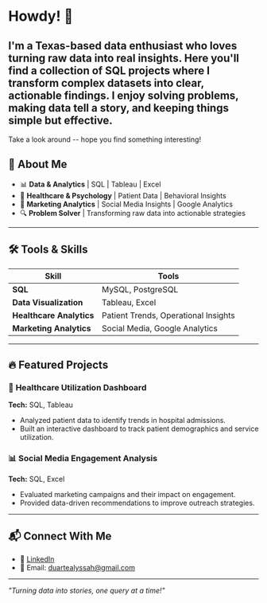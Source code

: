 # Howdy! 🤠 
## I'm a Texas-based data enthusiast who loves turning raw data into real insights. Here you'll find a collection of SQL projects where I transform complex datasets into clear, actionable findings. I enjoy solving problems, making data tell a story, and keeping things simple but effective.

Take a look around -- hope you find something interesting!

## 🚀 About Me  
- 📊 **Data & Analytics** | SQL | Tableau | Excel  
- 🏥 **Healthcare & Psychology** | Patient Data | Behavioral Insights  
- 🎯 **Marketing Analytics** | Social Media Insights | Google Analytics  
- 🔍 **Problem Solver** | Transforming raw data into actionable strategies  

---

## 🛠️ Tools & Skills  
| Skill | Tools |  
|--------|---------|  
| **SQL** | MySQL, PostgreSQL |  
| **Data Visualization** | Tableau, Excel |  
| **Healthcare Analytics** | Patient Trends, Operational Insights |  
| **Marketing Analytics** | Social Media, Google Analytics |  

---

## 🔥 Featured Projects  
### 🏥 **Healthcare Utilization Dashboard**  
**Tech:** SQL, Tableau  
- Analyzed patient data to identify trends in hospital admissions.  
- Built an interactive dashboard to track patient demographics and service utilization.  

### 📊 **Social Media Engagement Analysis**  
**Tech:** SQL, Excel  
- Evaluated marketing campaigns and their impact on engagement.  
- Provided data-driven recommendations to improve outreach strategies.  

---

## 📬 Connect With Me  
- 💼 [LinkedIn](www.linkedin.com/in/alyssahduarte)  
- 📧 Email: duartealyssah@gmail.com 

---

*"Turning data into stories, one query at a time!"*  

<!--
**alyssaduarte/alyssaduarte** is a ✨ _special_ ✨ repository because its `README.md` (this file) appears on your GitHub profile.

Here are some ideas to get you started:

- 🔭 I’m currently working on ...
- 🌱 I’m currently learning ...
- 👯 I’m looking to collaborate on ...
- 🤔 I’m looking for help with ...
- 💬 Ask me about ...
- 📫 How to reach me: ...
- 😄 Pronouns: ...
- ⚡ Fun fact: ...
-->
